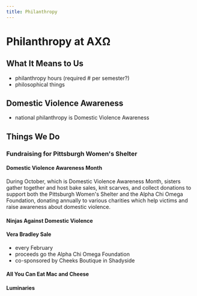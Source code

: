 ```yaml
---
title: Philanthropy 
---
```


# Philanthropy at AX&#937;

## What It Means to Us

- philanthropy hours (required # per semester?)
- philosophical things

## Domestic Violence Awareness

- national philanthropy is Domestic Violence Awareness

## Things We Do

### Fundraising for Pittsburgh Women's Shelter

#### Domestic Violence Awareness Month

During October, which is Domestic Violence Awareness Month, sisters gather together and host bake sales, knit scarves, and collect donations to support both the Pittsburgh Women's Shelter and the Alpha Chi Omega Foundation, donating annually to various charities which help victims and raise awareness about domestic violence. 

#### Ninjas Against Domestic Violence

#### Vera Bradley Sale

- every February
- proceeds go the Alpha Chi Omega Foundation
- co-sponsored by Cheeks Boutique in Shadyside

#### All You Can Eat Mac and Cheese

#### Luminaries




